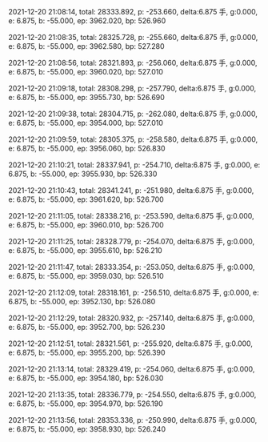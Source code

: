 2021-12-20 21:08:14, total: 28333.892, p: -253.660, delta:6.875 手, g:0.000, e: 6.875, b: -55.000, ep: 3962.020, bp: 526.960

2021-12-20 21:08:35, total: 28325.728, p: -255.660, delta:6.875 手, g:0.000, e: 6.875, b: -55.000, ep: 3962.580, bp: 527.280

2021-12-20 21:08:56, total: 28321.893, p: -256.060, delta:6.875 手, g:0.000, e: 6.875, b: -55.000, ep: 3960.020, bp: 527.010

2021-12-20 21:09:18, total: 28308.298, p: -257.790, delta:6.875 手, g:0.000, e: 6.875, b: -55.000, ep: 3955.730, bp: 526.690

2021-12-20 21:09:38, total: 28304.715, p: -262.080, delta:6.875 手, g:0.000, e: 6.875, b: -55.000, ep: 3954.000, bp: 527.010

2021-12-20 21:09:59, total: 28305.375, p: -258.580, delta:6.875 手, g:0.000, e: 6.875, b: -55.000, ep: 3956.060, bp: 526.830

2021-12-20 21:10:21, total: 28337.941, p: -254.710, delta:6.875 手, g:0.000, e: 6.875, b: -55.000, ep: 3955.930, bp: 526.330

2021-12-20 21:10:43, total: 28341.241, p: -251.980, delta:6.875 手, g:0.000, e: 6.875, b: -55.000, ep: 3961.620, bp: 526.700

2021-12-20 21:11:05, total: 28338.216, p: -253.590, delta:6.875 手, g:0.000, e: 6.875, b: -55.000, ep: 3960.010, bp: 526.700

2021-12-20 21:11:25, total: 28328.779, p: -254.070, delta:6.875 手, g:0.000, e: 6.875, b: -55.000, ep: 3955.610, bp: 526.210

2021-12-20 21:11:47, total: 28333.354, p: -253.050, delta:6.875 手, g:0.000, e: 6.875, b: -55.000, ep: 3959.030, bp: 526.510

2021-12-20 21:12:09, total: 28318.161, p: -256.510, delta:6.875 手, g:0.000, e: 6.875, b: -55.000, ep: 3952.130, bp: 526.080

2021-12-20 21:12:29, total: 28320.932, p: -257.140, delta:6.875 手, g:0.000, e: 6.875, b: -55.000, ep: 3952.700, bp: 526.230

2021-12-20 21:12:51, total: 28321.561, p: -255.920, delta:6.875 手, g:0.000, e: 6.875, b: -55.000, ep: 3955.200, bp: 526.390

2021-12-20 21:13:14, total: 28329.419, p: -254.060, delta:6.875 手, g:0.000, e: 6.875, b: -55.000, ep: 3954.180, bp: 526.030

2021-12-20 21:13:35, total: 28336.779, p: -254.550, delta:6.875 手, g:0.000, e: 6.875, b: -55.000, ep: 3954.970, bp: 526.190

2021-12-20 21:13:56, total: 28353.336, p: -250.990, delta:6.875 手, g:0.000, e: 6.875, b: -55.000, ep: 3958.930, bp: 526.240